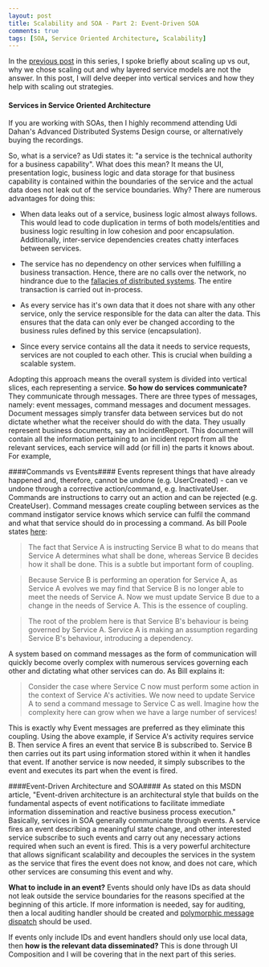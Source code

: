 ```yaml
---
layout: post
title: Scalability and SOA - Part 2: Event-Driven SOA
comments: true
tags: [SOA, Service Oriented Architecture, Scalability]
---
```


In the [previous post](http://www.ashrafmageed.com/Scalability/) in this series, I spoke briefly about scaling up vs out, why we chose scaling out and why layered service models are not the answer. In this post, I will delve deeper into vertical services and how they help with scaling out strategies.

#### Services in Service Oriented Architecture ####
If you are working with SOAs, then I highly recommend attending Udi Dahan's Advanced Distributed Systems Design course, or alternatively buying the recordings. 

So, what is a service?  as Udi states it: "a service is the technical authority for a business capability". What does this mean? It means the UI, presentation logic, business logic and data storage for that business capability is contained within the boundaries of the service and the actual data does not leak out of the service boundaries. Why? There are numerous advantages for doing this:

- When data leaks out of a service, business logic almost always follows. This would lead to code duplication in terms of both models/entities and business logic resulting in low cohesion and poor encapsulation. Additionally, inter-service dependencies creates chatty interfaces between services.

- The service has no dependency on other services when fulfilling a business transaction. Hence, there are no calls over the network, no hindrance due to the [fallacies of distributed systems](http://en.wikipedia.org/wiki/Fallacies_of_distributed_computing). The entire transaction is carried out in-process.

- As every service has it's own data that it does not share with any other service, only the service responsible for the data can alter the data. This ensures that the data can only ever be changed according to the business rules defined by this service (encapsulation).

- Since every service contains all the data it needs to service requests, services are not coupled to each other. This is crucial when building a scalable system.


Adopting this approach means the overall system is divided into vertical slices, each representing a service. **So how do services communicate?** They communicate through messages. There are three types of messages, namely: event messages, command messages and document messages. Document messages simply transfer data between services but do not dictate whether what the receiver should do with the data. They usually represent business documents, say an IncidentReport. This document will contain all the information pertaining to an incident report from all the relevant services, each service will add (or fill in) the parts it knows about. For example,  

####Commands vs Events####
Events represent things that have already happened and, therefore, cannot be undone (e.g. UserCreated) - can ve undone through a corrective action/command, e.g. InactivateUser. Commands are instructions to carry out an action and can be rejected (e.g. CreateUser). Command messages create coupling between services as the command instigator service knows which service can fulfil the command and what that service should do in processing a command. As bill Poole states [here](http://bill-poole.blogspot.co.uk/2008/04/avoid-command-messages.html):

>The fact that Service A is instructing Service B what to do means that Service A determines what shall be done, whereas Service B decides how it shall be done. This is a subtle but important form of coupling.

>Because Service B is performing an operation for Service A, as Service A evolves we may find that Service B is no longer able to meet the needs of Service A. Now we must update Service B due to a change in the needs of Service A. This is the essence of coupling.

>The root of the problem here is that Service B's behaviour is being governed by Service A. Service A is making an assumption regarding Service B's behaviour, introducing a dependency.

A system based on command messages as the form of communication will quickly become overly complex with numerous services governing each other and dictating what other services can do. As Bill explains it:

>Consider the case where Service C now must perform some action in the context of Service A's activities. We now need to update Service A to send a command message to Service C as well. Imagine how the complexity here can grow when we have a large number of services!

This is exactly why Event messages are preferred as they eliminate this coupling. Using the above example, if Service A's activity requires service B. Then service A fires an event that service B is subscribed to. Service B then carries out its part using information stored within it when it handles that event. If another service is now needed, it simply subscribes to the event and executes its part when the event is fired.

####Event-Driven Architecture and SOA####
As stated on this MSDN article, "Event-driven architecture is an architectural style that builds on the fundamental aspects of event notifications to facilitate immediate information dissemination and reactive business process execution." Basically, services in SOA generally communicate through events. A service fires an event describing a meaningful state change, and other interested service subscribe to such events and carry out any necessary actions required when such an event is fired. This is a very powerful architecture that allows significant scalability and decouples the services in the system as the service that fires the event does not know, and does not care, which other services are consuming this event and why.

**What to include in an event?** Events should only have IDs as data should not leak outside the service boundaries for the reasons specified at the beginning of this article. If more information is needed, say for auditing, then a local auditing handler should be created and [polymorphic message dispatch](http://www.udidahan.com/2011/01/13/polymorphism-and-messaging/) should be used.

If events only include IDs and event handlers should only use local data, then **how is the relevant data disseminated?** This is done through UI Composition and I will be covering that in the next part of this series.
